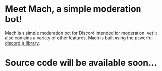# Meet Mach, a simple moderation bot!
Mach is a simple moderation bot for <a href="https://discordapp.com/" target="_blank">Discord</a> intended for moderation, yet it also contains a variety of other features. Mach is built using the powerful <a href="https://discord.js.org/" target="_blank">discord.js library</a>.

# Source code will be available soon...

